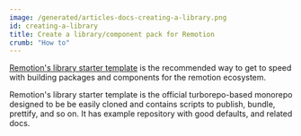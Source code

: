 ```yaml
---
image: /generated/articles-docs-creating-a-library.png
id: creating-a-library
title: Create a library/component pack for Remotion
crumb: "How to"
---
```


[Remotion's library starter template](https://github.com/remotion-dev/library-template/) is the recommended way to get to speed with building packages and components for the remotion ecosystem.

Remotion's library starter template is the official turborepo-based monorepo designed to be be easily cloned and contains scripts to publish, bundle, prettify, and so on. It has example repository with good defaults, and related docs.
